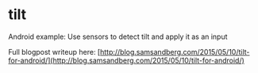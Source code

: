 # tilt
Android example: Use sensors to detect tilt and apply it as an input

Full blogpost writeup here: [http://blog.samsandberg.com/2015/05/10/tilt-for-android/](http://blog.samsandberg.com/2015/05/10/tilt-for-android/)
